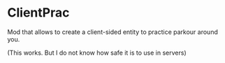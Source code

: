 # ClientPrac

Mod that allows to create a client-sided entity to practice parkour around you.

(This works. But I do not know how safe it is to use in servers)